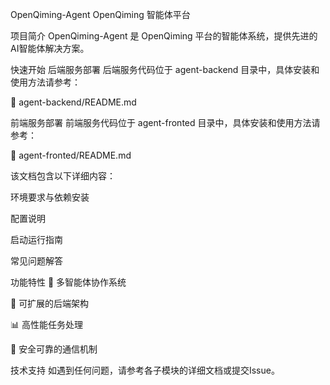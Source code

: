 OpenQiming-Agent
OpenQiming 智能体平台

项目简介
OpenQiming-Agent 是 OpenQiming 平台的智能体系统，提供先进的AI智能体解决方案。

快速开始
后端服务部署
后端服务代码位于 agent-backend 目录中，具体安装和使用方法请参考：

📖 agent-backend/README.md

前端服务部署
前端服务代码位于 agent-fronted 目录中，具体安装和使用方法请参考：

📖 agent-fronted/README.md

该文档包含以下详细内容：

环境要求与依赖安装

配置说明

启动运行指南

常见问题解答

功能特性
🤖 多智能体协作系统

🔧 可扩展的后端架构

📊 高性能任务处理

🔐 安全可靠的通信机制

技术支持
如遇到任何问题，请参考各子模块的详细文档或提交Issue。
